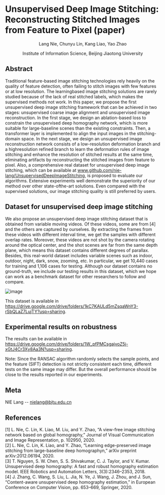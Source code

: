 # Unsupervised Deep Image Stitching: Reconstructing Stitched Images from Feature to Pixel (paper)
<p align="center">Lang Nie, Chunyu Lin, Kang Liao, Yao Zhao</p>
<p align="center">Institute of Information Science, Beijing Jiaotong University</p>

## Abstract
Traditional feature-based image stitching technologies rely heavily on the quality of feature detection, often failing to stitch images with few features or at low resolution. The learningbased image stitching solutions are rarely studied because of the lack of real stitched labels, which makes the supervised methods not work. In this paper, we propose the first unsupervised deep image stitching framework that can be achieved in two stages: unsupervised coarse image alignment and unsupervised image reconstruction. In the first stage, we design an ablation-based loss to constrain the unsupervised deep homography network, which is more suitable for large-baseline scenes than the existing constraints. Then, a transformer layer is implemented to align the input images in the stitching-domain space. In the next stage, we design an unsupervised image reconstruction network consists of a low-resolution deformation branch and a highresolution refined branch to learn the deformation rules of image stitching and enhance the resolution of stitched results at the same time, eliminating artifacts by reconstructing the stitched images from feature to pixel. Also, a comprehensive real dataset for unsupervised deep image stitching, which can be available at www.github.com/nie-lang/UnsupervisedDeepImageStitching, is proposed to evaluate our algorithms. Extensive experiments well demonstrate the superiority of our method over other state-ofthe-art solutions. Even compared with the supervised solutions, our image stitching quality is still preferred by users.

## Dataset for unsupervised deep image stitching
We also propose an unsupervised deep image stitching dataset that is obtained from variable moving videos. Of these videos, some are from [4] and the others are captured by ourselves. By extracting the frames from these videos with different interval time, we get the samples with different overlap rates. Moreover, these videos are not shot by the camera rotating around the optical center, and the shot scenes are far from the same depth plane, which means this dataset contains different degrees of parallax. Besides, this real-world dataset includes variable scenes such as indoor, outdoor, night, dark, snow, zooming, etc. In particular, we get 10,440 cases for training and 1,106 cases for testing. Although our dataset contains no ground-truth, we include our testing results in this dataset, which we hope can work as a benchmark dataset for other researchers to follow and compare.

![image](https://github.com/nie-lang/UnsupervisedDeepImageStitching/blob/main/figures/dataset.jpg)

This dataset is available in https://drive.google.com/drive/folders/1kC7KAULd5mZsqaWnY3-rSbQLaZ7LujTY?usp=sharing.

## Experimental results on robustness

The results can be available in https://drive.google.com/drive/folders/1W_pfPMCsgajvoZ5j-xGtJ4Cr3Xy8Aa3N?usp=sharing.

Note: Since the RANSAC algorithm randomly selects the sample points, and the feature (SIFT) detection is not strictly consistent each time, different tests on the same image may differ. But the overall performance should be close to the results reported in our experiments.

## Meta
NIE Lang -- nielang@bjtu.edu.cn


## References
[1] L. Nie, C. Lin, K. Liao, M. Liu, and Y. Zhao, “A view-free image stitching network based on global homography,” Journal of Visual Communication and Image Representation, p. 102950, 2020.  
[2] L. Nie, C. Lin, K. Liao, and Y. Zhao, “Learning edge-preserved image stitching from large-baseline deep homographyn,” arXiv preprint arXiv:2012.06194, 2020.  
[3] T. Nguyen, S. W. Chen, S. S. Shivakumar, C. J. Taylor, and V. Kumar. Unsupervised deep homography: A fast and robust homography estimation model. IEEE Robotics and Automation Letters, 3(3):2346–2353, 2018.  
[4] J. Zhang, C. Wang, S. Liu, L. Jia, N. Ye, J. Wang, J. Zhou, and J. Sun, “Content-aware unsupervised deep homography estimation,” in European Conference on Computer Vision, pp. 653–669, Springer, 2020.  
